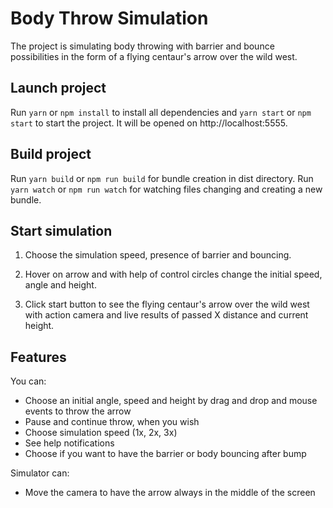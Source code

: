# Body Throw Simulation

The project is simulating body throwing with barrier and bounce possibilities in the form of a flying centaur's arrow over the wild west. 


## Launch project

Run `yarn` or `npm install` to install all dependencies and `yarn start` or `npm start` to start the project. It will be opened on http://localhost:5555.

## Build project

Run `yarn build` or `npm run build` for bundle creation in dist directory.
Run `yarn watch` or `npm run watch` for watching files changing and creating a new bundle.

## Start simulation

1) Choose the simulation speed, presence of barrier and bouncing.

2) Hover on arrow and with help of control circles change the initial speed, angle and height.

3) Click start button to see the flying centaur's arrow over the wild west with action camera and live results of passed X distance and current height.

## Features

You can:
* Choose an initial angle, speed and height by drag and drop and mouse events to throw the arrow
* Pause and continue throw, when you wish
* Choose simulation speed (1x, 2x, 3x)
* See help notifications
* Choose if you want to have the barrier or body bouncing after bump

Simulator can:
* Move the camera to have the arrow always in the middle of the screen 
